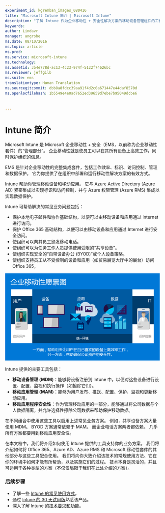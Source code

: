 ```yaml
---
experiment_id: kgremban_images_080416
title: "Microsoft Intune 简介 | Microsoft Intune"
description: "了解 Intune 作为企业移动性 + 安全性解决方案的移动设备管理组件的工作原理。"
keywords: 
author: Lindavr
manager: angrobe
ms.date: 08/10/2016
ms.topic: article
ms.prod: 
ms.service: microsoft-intune
ms.technology: 
ms.assetid: 3b4e778d-ac13-4c23-974f-5122f74626bc
ms.reviewer: jeffgilb
ms.suite: ems
translationtype: Human Translation
ms.sourcegitcommit: dbb8a8fdcc39aa91f4d2c0a671447e44daf8570d
ms.openlocfilehash: 1b5549e4e0ad7652ed39659d7ebe7b95049dcbe6


---
```


# Intune 简介
Microsoft Intune 是 Microsoft 企业移动性 + 安全（EMS，以前称为企业移动性套件）的“管理部分”。 企业移动性就是使员工可以在其所有设备上高效工作，同时保护组织的信息。  

EMS 是针对企业移动性的完整集成套件，包括工作效率、标识、访问控制、管理和数据保护。 它为你提供了在组织中部署和运行移动性解决方案的有效方式。  

Intune 帮助你管理移动设备和移动应用。 它与 Azure Active Directory (Azure AD) 紧密集成以实现标识和访问控制，并与 Azure 权限管理 (Azure RMS) 集成以实现数据保护。  

Intune 可帮助解决的常见业务问题包括：

* 保护本地电子邮件和协作基础结构，以便可以由移动设备和应用通过 Internet 进行访问。
* 保护 Office 365 基础结构，以便可以由移动设备和应用通过 Internet 进行安全访问。
* 使组织可以向其员工颁发移动电话。
* 使组织可以为任务工作人员提供使用受限的“共享设备”。
* 使组织实现安全的“自带设备办公 (BYOD)”或个人设备策略。
* 使组织支持员工从不受控制的设备和应用（如贸易展览大厅中的展台）访问 Office 365。

![企业移动性愿景图](..\media\em-vision.png)

Intune 提供的主要工具包括：
* **移动设备管理 (MDM)**：能够将设备注册到 Intune 中，以便对这些设备进行设置、配置、监视和执行操作（如擦除它们）。
* **移动应用管理 (MAM)**：能够为用户发布、推送、配置、保护、监视和更新移动应用。
* **移动应用程序安全性**：作为管理移动应用的一部分，能够通过将公司数据与个人数据隔离，并允许选择性擦除公司数据来帮助保护移动数据。

在不同组合中使用这些工具以启用上述常见业务方案。 例如，共享设备方案大量使用 MDM。 BYOD 方案通常依赖于 MAM。 而企业电话方案两者都依赖。 几乎所有方案都要用到移动应用安全性。

在本文档中，我们将介绍如何使用 Intune 提供的工具支持你的业务方案。  我们将介绍如何将 Office 365、Azure AD、Azure RMS 和 Microsoft 移动性套件的其他部分与这些工具配合使用。 我们将向你大致介绍该技术的常规使用方法、它在你的环境中如何才能有所帮助，以及实施它们的过程。 技术本身是灵活的，并且可适用于各种类型的方案（不仅仅局限于我们在此处介绍的方案）。

### 后续步骤
* 了解一些 [Intune 的常见使用方式](common-ways-to-use-intune.md)。
* 通过 [Intune 的 30 天试用版](get-started-with-a-30-day-trial-of-microsoft-intune.md)熟悉该产品。
* 深入了解 Intune 的[技术要求和功能](/intune/get-started/what-to-know-before-you-start-microsoft-intune)。



<!--HONumber=Aug16_HO2-->


